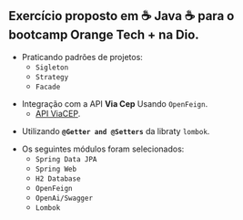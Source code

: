 ## Exercício proposto em :coffee: Java :coffee: para o bootcamp Orange Tech + na Dio.

- Praticando padrões de projetos:
  * `Sigleton`
  * `Strategy`
  * `Facade`
 
* Integração com a API **Via Cep** Usando `OpenFeign`.
  * [API ViaCEP](https://viacep.com.br/).

- Utilizando **`@Getter and @Setters`** da libraty `lombok`.

 * Os seguintes módulos foram selecionados:
   - `Spring Data JPA`
   - `Spring Web`
   - `H2 Database`
   - `OpenFeign`
   - `OpenAi/Swagger`
   - `Lombok`
